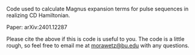 Code used to calculate Magnus expansion terms for pulse sequences in realizing CD Hamiltonian.

Paper: arXiv:2401.12287

Please cite the above if this is code is useful to you. The code is a little rough, so feel free to email me at morawetz@bu.edu with any questions.
